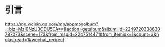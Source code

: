 # 引言


https://mp.weixin.qq.com/mp/appmsgalbum?__biz=MzI0NzU3ODU5OA==&action=getalbum&album_id=2249720338630787073&scene=173&from_msgid=2247514471&from_itemidx=1&count=3&nolastread=1#wechat_redirect
